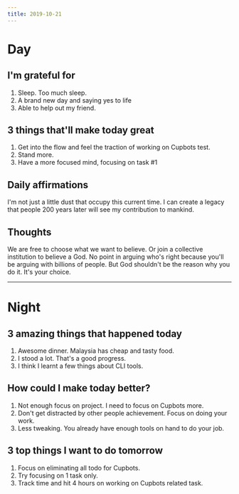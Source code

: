 ```yaml
---
title: 2019-10-21
---
```


# Day

## I'm grateful for
1. Sleep. Too much sleep. 
2. A brand new day and saying yes to life 
3. Able to help out my friend. 

## 3 things that'll make today great
1. Get into the flow and feel the traction of working on Cupbots test. 
2. Stand more. 
3. Have a more focused mind, focusing on task #1 

## Daily affirmations

I'm not just a little dust that occupy this current time. I can create a legacy that people 200 years later will see my contribution to mankind.

## Thoughts

We are free to choose what we want to believe. Or join a collective institution to believe a God. No point in arguing who's right because you'll be arguing with billions of people. But God shouldn't be the reason why you do it. It's your choice.

***

# Night

## 3 amazing things that happened today
1. Awesome dinner. Malaysia has cheap and tasty food.
2. I stood a lot. That's a good progress.
3. I think I learnt a few things about CLI tools. 

## How could I make today better?
1. Not enough focus on project. I need to focus on Cupbots more. 
2. Don't get distracted by other people achievement. Focus on doing your work. 
3. Less tweaking. You already have enough tools on hand to do your job. 

## 3 top things I want to do tomorrow
1. Focus on eliminating all todo for Cupbots. 
2. Try focusing on 1 task only. 
3. Track time and hit 4 hours on working on Cupbots related task. 
